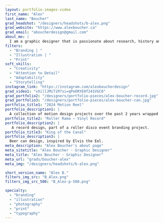 ```yaml
---
layout: portfolio-images-video
first_name: "Alex"
last_name: "Boucher"
grad_headshot: "/designers/headshots/b-alex.png"
grad_website: "https://www.alexboucher.ca"
grad_email: "aboucherdesign@gmail.com"
about_me: |
  I am a graphic designer that is passionate about research, history and diving deep into projects. I am huge fan of 1960s and 1970s design and like to incorporate this style, when appropriate. My experience during the Graphic Design program was extremely positive, I am grateful to have learned so much over the past 3 years and can’t wait to keep learning throughout my career in Graphic Design. 
filters:
  - "Branding | "
  - "Illustration | "
  - "Print"
soft_skills:
  - "Creativity"
  - "Attention to Detail"  
  - "Adaptability" 
  - "Storytelling" 
instagram_link: "https://instagram.com/alexboucherdesign"
grad_video1: "vXillJMiTiM?si=qPeORYE0f241VGC0"
grad_portfolio2: "/designers/portfolio-pieces/alex-boucher-record.jpg"
grad_portfolio3: "/designers/portfolio-pieces/alex-boucher-can.jpg"
portfolio_title1: "2024 Motion Reel"
portfolio_description1: |
  A collection of motion design projects over the past 2 years wrapped up into a motion reel.
portfolio_title2: "Roller Rama — Vinyl Record"
portfolio_description2: |
   A record design, part of a roller disco event branding project.
portfolio_title3: "King of the Canal"
portfolio_description3: |
  Beer can design, inspired by Elvis the Eel.
meta_description: "Alex Boucher's about page"
meta_sitetitle: "Alex Boucher · Graphic Designer"
meta_title: "Alex Boucher · Graphic Designer"
meta_url: "grads/boucher-alex"
meta_img: "/designers/headshots/b-alex.png"

short_version_name: "Alex B."
filters_img_src: "B_Alex.png"
filters_img_src_500: "B_Alex-p-500.png"

specialty:
  - "branding"
  - "illustration"
  - "photography"
  - "print"
  - "typography"
---
```

